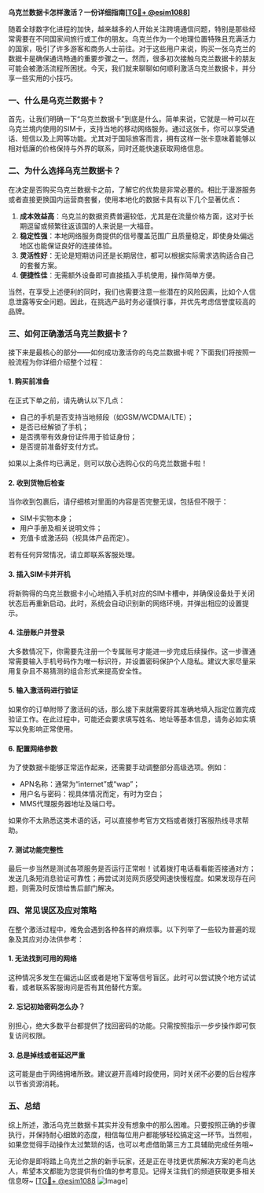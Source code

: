 **乌克兰数据卡怎样激活？一份详细指南[[TG💪+ @esim1088](https://t.me/s/esim1088)]**

随着全球数字化进程的加快，越来越多的人开始关注跨境通信问题，特别是那些经常需要在不同国家间旅行或工作的朋友。乌克兰作为一个地理位置特殊且充满活力的国家，吸引了许多游客和商务人士前往。对于这些用户来说，购买一张乌克兰的数据卡是确保通讯畅通的重要步骤之一。然而，很多初次接触乌克兰数据卡的朋友可能会被激活流程所困扰。今天，我们就来聊聊如何顺利激活乌克兰数据卡，并分享一些实用的小技巧。

### 一、什么是乌克兰数据卡？

首先，让我们明确一下“乌克兰数据卡”到底是什么。简单来说，它就是一种可以在乌克兰境内使用的SIM卡，支持当地的移动网络服务。通过这张卡，你可以享受通话、短信以及上网等功能。尤其对于国际旅客而言，拥有这样一张卡意味着能够以相对低廉的价格保持与外界的联系，同时还能快速获取网络信息。

### 二、为什么选择乌克兰数据卡？

在决定是否购买乌克兰数据卡之前，了解它的优势是非常必要的。相比于漫游服务或者直接更换国内运营商套餐，使用本地化的数据卡具有以下几个显著优点：

1. **成本效益高**：乌克兰的数据资费普遍较低，尤其是在流量价格方面，这对于长期逗留或频繁往返该国的人来说是一大福音。
2. **稳定性强**：本地网络服务商提供的信号覆盖范围广且质量稳定，即使身处偏远地区也能保证良好的连接体验。
3. **灵活性好**：无论是短期访问还是长期居住，都可以根据实际需求选购适合自己的套餐方案。
4. **便捷性佳**：无需额外设备即可直接插入手机使用，操作简单方便。

当然，在享受上述便利的同时，我们也需要注意一些潜在的风险因素，比如个人信息泄露等安全问题。因此，在挑选产品时务必谨慎行事，并优先考虑信誉度较高的品牌。

### 三、如何正确激活乌克兰数据卡？

接下来是最核心的部分——如何成功激活你的乌克兰数据卡呢？下面我们将按照一般流程为你详细介绍整个过程：

#### 1. 购买前准备

在正式下单之前，请先确认以下几点：
- 自己的手机是否支持当地频段（如GSM/WCDMA/LTE）；
- 是否已经解锁了手机；
- 是否携带有效身份证件用于验证身份；
- 是否提前准备好支付方式。

如果以上条件均已满足，则可以放心选购心仪的乌克兰数据卡啦！

#### 2. 收到货物后检查

当你收到包裹后，请仔细核对里面的内容是否完整无误，包括但不限于：
- SIM卡实物本身；
- 用户手册及相关说明文件；
- 充值卡或激活码（视具体产品而定）。

若有任何异常情况，请立即联系客服处理。

#### 3. 插入SIM卡并开机

将新购得的乌克兰数据卡小心地插入手机对应的SIM卡槽中，并确保设备处于关闭状态后再重新启动。此时，系统会自动识别新的网络环境，并弹出相应的设置提示。

#### 4. 注册账户并登录

大多数情况下，你需要先注册一个专属账号才能进一步完成后续操作。这一步骤通常需要输入手机号码作为唯一标识符，并设置密码保护个人隐私。建议大家尽量采用复杂且不易猜测的组合形式来提高安全性。

#### 5. 输入激活码进行验证

如果你的订单附带了激活码的话，那么接下来就需要将其准确地填入指定位置完成验证工作。在此过程中，可能还会要求填写姓名、地址等基本信息，请务必如实填写以免影响正常使用。

#### 6. 配置网络参数

为了使数据卡能够正常运作起来，还需要手动调整部分高级选项。例如：
- APN名称：通常为“internet”或“wap”；
- 用户名与密码：视具体情况而定，有时为空白；
- MMS代理服务器地址及端口号。

如果你不太熟悉这类术语的话，可以直接参考官方文档或者拨打客服热线寻求帮助。

#### 7. 测试功能完整性

最后一步当然是测试各项服务是否运行正常啦！试着拨打电话看看能否接通对方；发送几条短消息验证可靠性；再尝试浏览网页感受网速快慢程度。如果发现存在问题，则需及时反馈给售后部门解决。

### 四、常见误区及应对策略

在整个激活过程中，难免会遇到各种各样的麻烦事。以下列举了一些较为普遍的现象及其应对办法供参考：

#### 1. 无法找到可用的网络

这种情况多发生在偏远山区或者是地下室等信号盲区。此时可以尝试换个地方试试看，或者联系客服询问是否有其他替代方案。

#### 2. 忘记初始密码怎么办？

别担心，绝大多数平台都提供了找回密码的功能。只需按照指示一步步操作即可恢复访问权限。

#### 3. 总是掉线或者延迟严重

这可能是由于网络拥堵所致。建议避开高峰时段使用，同时关闭不必要的后台程序以节省资源消耗。

### 五、总结

综上所述，激活乌克兰数据卡其实并没有想象中的那么困难。只要按照正确的步骤执行，并保持耐心细致的态度，相信每位用户都能够轻松搞定这一环节。当然啦，如果您觉得手动操作太过繁琐的话，也可以考虑借助第三方工具辅助完成任务哦~

无论你是即将踏上乌克兰之旅的新手玩家，还是正在寻找更优质解决方案的老鸟达人，希望本文都能为您提供有价值的参考意见。记得关注我们的频道获取更多相关信息呀~ [[TG💪+ @esim1088](https://t.me/s/esim1088) ![Image](https://i.postimg.cc/4NQfJmqS/Snipaste-2025-05-13-00-14-12.png)]